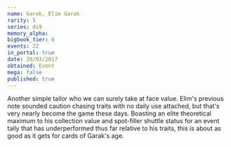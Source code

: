 ```yaml
---
name: Garak, Elim Garak
rarity: 5
series: ds9
memory_alpha:
bigbook_tier: 6
events: 22
in_portal: true
date: 20/03/2017
obtained: Event
mega: false
published: true
---
```


Another simple tailor who we can surely take at face value. Elim's previous note sounded caution chasing traits with no daily use attached, but that's very nearly become the game these days. Boasting an elite theoretical maximum to his collection value and spot-filler shuttle status for an event tally that has underperformed thus far relative to his traits, this is about as good as it gets for cards of Garak's age.
